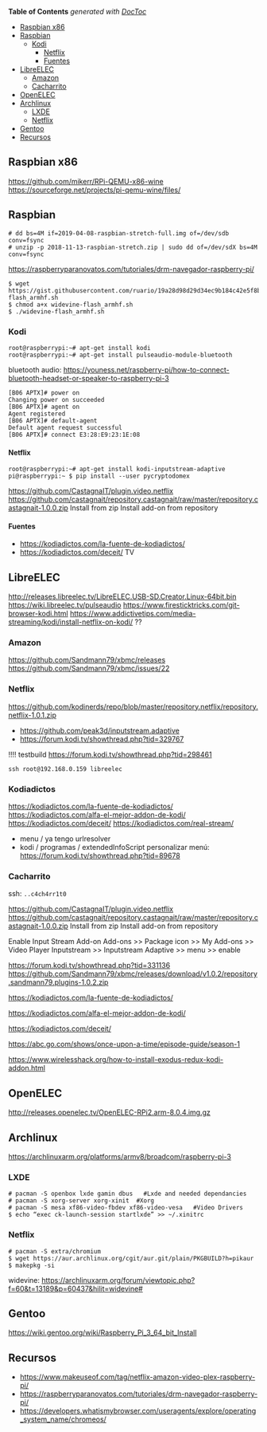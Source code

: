<!-- START doctoc generated TOC please keep comment here to allow auto update -->
<!-- DON'T EDIT THIS SECTION, INSTEAD RE-RUN doctoc TO UPDATE -->
**Table of Contents**  *generated with [DocToc](https://github.com/thlorenz/doctoc)*

- [Raspbian x86](#raspbian-x86)
- [Raspbian](#raspbian)
  - [Kodi](#kodi)
    - [Netflix](#netflix)
    - [Fuentes](#fuentes)
- [LibreELEC](#libreelec)
  - [Amazon](#amazon)
  - [Cacharrito](#cacharrito)
- [OpenELEC](#openelec)
- [Archlinux](#archlinux)
  - [LXDE](#lxde)
  - [Netflix](#netflix-1)
- [Gentoo](#gentoo)
- [Recursos](#recursos)

<!-- END doctoc generated TOC please keep comment here to allow auto update -->

## Raspbian x86
https://github.com/mikerr/RPi-QEMU-x86-wine
https://sourceforge.net/projects/pi-qemu-wine/files/

## Raspbian

```
# dd bs=4M if=2019-04-08-raspbian-stretch-full.img of=/dev/sdb conv=fsync
# unzip -p 2018-11-13-raspbian-stretch.zip | sudo dd of=/dev/sdX bs=4M conv=fsync
```

https://raspberryparanovatos.com/tutoriales/drm-navegador-raspberry-pi/
```
$ wget https://gist.githubusercontent.com/ruario/19a28d98d29d34ec9b184c42e5f8bf29/raw/9c35b3249ab64020c6ff990f73b3c07fc4b8662d/widevine-flash_armhf.sh
$ chmod a+x widevine-flash_armhf.sh
$ ./widevine-flash_armhf.sh
```


### Kodi

```
root@raspberrypi:~# apt-get install kodi
root@raspberrypi:~# apt-get install pulseaudio-module-bluetooth
```

bluetooth audio: https://youness.net/raspberry-pi/how-to-connect-bluetooth-headset-or-speaker-to-raspberry-pi-3
```
[B06 APTX]# power on
Changing power on succeeded
[B06 APTX]# agent on
Agent registered
[B06 APTX]# default-agent
Default agent request successful
[B06 APTX]# connect E3:28:E9:23:1E:08
```

#### Netflix
```
root@raspberrypi:~# apt-get install kodi-inputstream-adaptive
pi@raspberrypi:~ $ pip install --user pycryptodomex
```
https://github.com/CastagnaIT/plugin.video.netflix
https://github.com/castagnait/repository.castagnait/raw/master/repository.castagnait-1.0.0.zip
Install from zip
Install add-on from repository

#### Fuentes

* https://kodiadictos.com/la-fuente-de-kodiadictos/
* https://kodiadictos.com/deceit/ TV

## LibreELEC

http://releases.libreelec.tv/LibreELEC.USB-SD.Creator.Linux-64bit.bin
https://wiki.libreelec.tv/pulseaudio
https://www.firesticktricks.com/git-browser-kodi.html
https://www.addictivetips.com/media-streaming/kodi/install-netflix-on-kodi/ ??

### Amazon

https://github.com/Sandmann79/xbmc/releases
https://github.com/Sandmann79/xbmc/issues/22

### Netflix

https://github.com/kodinerds/repo/blob/master/repository.netflix/repository.netflix-1.0.1.zip
- https://github.com/peak3d/inputstream.adaptive
- https://forum.kodi.tv/showthread.php?tid=329767

!!!! testbuild https://forum.kodi.tv/showthread.php?tid=298461

`ssh root@192.168.0.159 libreelec`

### Kodiadictos

https://kodiadictos.com/la-fuente-de-kodiadictos/
https://kodiadictos.com/alfa-el-mejor-addon-de-kodi/
https://kodiadictos.com/deceit/
https://kodiadictos.com/real-stream/
 + menu / ya tengo urlresolver
 + kodi / programas / extendedInfoScript
personalizar menú: https://forum.kodi.tv/showthread.php?tid=89678

### Cacharrito

ssh: `..c4ch4rr1t0`

https://github.com/CastagnaIT/plugin.video.netflix
https://github.com/castagnait/repository.castagnait/raw/master/repository.castagnait-1.0.0.zip
Install from zip
Install add-on from repository

Enable Input Stream Add-on Add-ons >> Package icon >> My Add-ons >> Video Player Inputstream >> Inputstream Adaptive >> menu >> enable

https://forum.kodi.tv/showthread.php?tid=331136
https://github.com/Sandmann79/xbmc/releases/download/v1.0.2/repository.sandmann79.plugins-1.0.2.zip

https://kodiadictos.com/la-fuente-de-kodiadictos/

https://kodiadictos.com/alfa-el-mejor-addon-de-kodi/

https://kodiadictos.com/deceit/

https://abc.go.com/shows/once-upon-a-time/episode-guide/season-1

https://www.wirelesshack.org/how-to-install-exodus-redux-kodi-addon.html

## OpenELEC

http://releases.openelec.tv/OpenELEC-RPi2.arm-8.0.4.img.gz

## Archlinux

https://archlinuxarm.org/platforms/armv8/broadcom/raspberry-pi-3

### LXDE
```
# pacman -S openbox lxde gamin dbus   #Lxde and needed dependancies
# pacman -S xorg-server xorg-xinit  #Xorg
# pacman -S mesa xf86-video-fbdev xf86-video-vesa   #Video Drivers
$ echo “exec ck-launch-session startlxde” >> ~/.xinitrc
```

### Netflix

```
# pacman -S extra/chromium
$ wget https://aur.archlinux.org/cgit/aur.git/plain/PKGBUILD?h=pikaur
$ makepkg -si
```

widevine: https://archlinuxarm.org/forum/viewtopic.php?f=60&t=13189&p=60437&hilit=widevine#

## Gentoo

https://wiki.gentoo.org/wiki/Raspberry_Pi_3_64_bit_Install

## Recursos

* https://www.makeuseof.com/tag/netflix-amazon-video-plex-raspberry-pi/
* https://raspberryparanovatos.com/tutoriales/drm-navegador-raspberry-pi/
* https://developers.whatismybrowser.com/useragents/explore/operating_system_name/chromeos/
